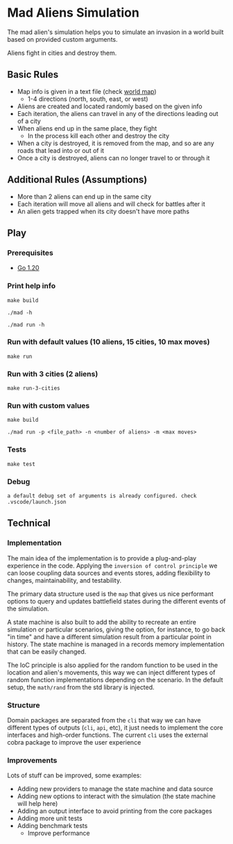 # Mad Aliens Simulation
The mad alien's simulation helps you to simulate an invasion in a world built based on provided custom arguments.

Aliens fight in cities and destroy them.

## Basic Rules
- Map info is given in a text file (check [world map](pkg/data/providers/testdata/world_map.txt))
    - 1-4 directions (north, south, east, or west)
- Aliens are created and located randomly based on the given info
- Each iteration, the aliens can travel in any of the directions leading out of a city
- When aliens end up in the same place, they fight 
    - In the process kill each other and destroy the city
- When a city is destroyed, it is removed from the map, and so are any roads that lead into or out of it
- Once a city is destroyed, aliens can no longer travel to or through it

## Additional Rules (Assumptions)
- More than 2 aliens can end up in the same city
- Each iteration will move all aliens and will check for battles after it
- An alien gets trapped when its city doesn't have more paths

## Play

### Prerequisites
- [Go 1.20](https://golang.org/dl/)

### Print help info
```
make build

./mad -h

./mad run -h
```

### Run with default values (10 aliens, 15 cities, 10 max moves)
```
make run
```

### Run with 3 cities (2 aliens)
```
make run-3-cities
``` 

### Run with custom values
```
make build

./mad run -p <file_path> -n <number of aliens> -m <max moves>
```

### Tests
```
make test
```

### Debug
```
a default debug set of arguments is already configured. check .vscode/launch.json
```

## Technical

### Implementation
The main idea of the implementation is to provide a plug-and-play experience in the code. Applying the `inversion of control principle` we can loose coupling data sources and events stores, adding flexibility to changes, maintainability, and testability.

The primary data structure used is the `map` that gives us nice performant options to query and updates
battlefield states during the different events of the simulation.

A state machine is also built to add the ability to recreate an entire simulation or particular scenarios, giving the option, for instance, to go back "in time" and have a different simulation result from a particular point in history. The state machine is managed in a records memory implementation that can be easily changed.

The IoC principle is also applied for the random function to be used in the location and alien's movements, this way we can inject different types of random function implementations depending on the scenario. In the default setup, the `math/rand` from the std library is injected.

### Structure
Domain packages are separated from the `cli` that way we can have different types of outputs (`cli`, `api`, etc), it just needs to implement the core interfaces and high-order functions. The current `cli` uses the external cobra package to improve the user experience

### Improvements
Lots of stuff can be improved, some examples:
- Adding new providers to manage the state machine and data source
- Adding new options to interact with the simulation (the state machine will help here)
- Adding an output interface to avoid printing from the core packages
- Adding more unit tests
- Adding benchmark tests
    - Improve performance
